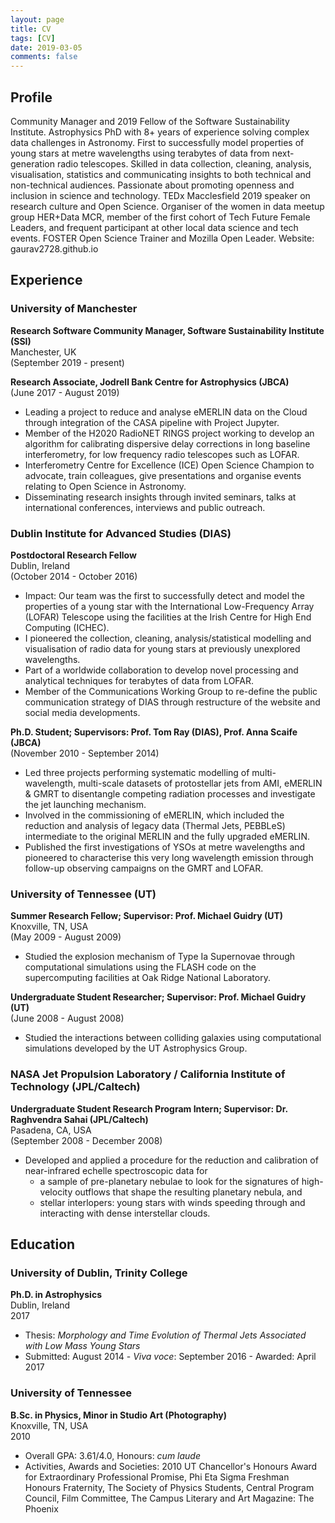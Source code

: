 ```yaml
---
layout: page
title: CV
tags: [CV]
date: 2019-03-05
comments: false
---
```


## Profile
Community Manager and 2019 Fellow of the Software Sustainability Institute. Astrophysics PhD with 8+ years of experience solving complex data challenges in Astronomy. First to successfully model properties of young stars at metre wavelengths using terabytes of data from next-generation radio telescopes. Skilled in data collection, cleaning, analysis, visualisation, statistics and communicating insights to both technical and non-technical audiences. Passionate about promoting openness and inclusion in science and technology. TEDx Macclesfield 2019 speaker on research culture and Open Science. Organiser of the women in data meetup group HER+Data MCR, member of the first cohort of Tech Future Female Leaders, and frequent participant at other local data science and tech events. FOSTER Open Science Trainer and Mozilla Open Leader. Website: gaurav2728.github.io

## Experience

### University of Manchester
**Research Software Community Manager, Software Sustainability Institute (SSI)**  
Manchester, UK  
(September 2019 - present)

**Research Associate, Jodrell Bank Centre for Astrophysics (JBCA)**  
(June 2017 - August 2019)

* Leading a project to reduce and analyse eMERLIN data on the Cloud through integration of the CASA pipeline with Project Jupyter.
* Member of the H2020 RadioNET RINGS project working to develop an algorithm for calibrating dispersive delay corrections in long baseline interferometry, for low frequency radio telescopes such as LOFAR.
* Interferometry Centre for Excellence (ICE) Open Science Champion to advocate, train colleagues, give presentations and organise events relating to Open Science in Astronomy.
* Disseminating research insights through invited seminars, talks at international conferences, interviews and public outreach.

### Dublin Institute for Advanced Studies (DIAS)
**Postdoctoral Research Fellow**  
Dublin, Ireland  
(October 2014 - October 2016)

* Impact: Our team was the first to successfully detect and model the properties of a young star with the International Low-Frequency Array (LOFAR) Telescope using the facilities at the Irish Centre for High End Computing (ICHEC).
* I pioneered the collection, cleaning, analysis/statistical modelling and visualisation of radio data for young stars at previously unexplored wavelengths.
* Part of a worldwide collaboration to develop novel processing and analytical techniques for terabytes of data from LOFAR.
* Member of the Communications Working Group to re-define the public communication strategy of DIAS through restructure of the website and social media developments.

**Ph.D. Student; Supervisors: Prof. Tom Ray (DIAS), Prof. Anna Scaife (JBCA)**  
(November 2010 - September 2014)

* Led three projects performing systematic modelling of multi-wavelength, multi-scale datasets of protostellar jets from AMI, eMERLIN & GMRT to disentangle competing radiation processes and investigate the jet launching mechanism.
* Involved in the commissioning of eMERLIN, which included the reduction and analysis of legacy data (Thermal Jets, PEBBLeS) intermediate to the original MERLIN and the fully upgraded eMERLIN.
* Published the first investigations of YSOs at metre wavelengths and pioneered to characterise this very long wavelength emission through follow-up observing campaigns on the GMRT and LOFAR.


### University of Tennessee (UT)
**Summer Research Fellow; Supervisor: Prof. Michael Guidry (UT)**  
Knoxville, TN, USA  
(May 2009 - August 2009)

* Studied the explosion mechanism of Type Ia Supernovae through computational simulations using the FLASH code on the supercomputing facilities at Oak Ridge National Laboratory.

**Undergraduate Student Researcher; Supervisor: Prof. Michael Guidry (UT)**  
(June 2008 - August 2008)

* Studied the interactions between colliding galaxies using computational simulations developed by the UT Astrophysics Group.


### NASA Jet Propulsion Laboratory / California Institute of Technology (JPL/Caltech)
**Undergraduate Student Research Program Intern; Supervisor: Dr. Raghvendra Sahai (JPL/Caltech)**  
Pasadena, CA, USA  
(September 2008 - December 2008)

* Developed and applied a procedure for the reduction and calibration of near-infrared echelle spectroscopic data for 
  * a sample of pre-planetary nebulae to look for the signatures of high-velocity outflows that shape the resulting planetary nebula, and
  * stellar interlopers: young stars with winds speeding through and interacting with dense interstellar clouds.


## Education

### University of Dublin, Trinity College
**Ph.D. in Astrophysics**  
Dublin, Ireland  
2017

* Thesis: *Morphology and Time Evolution of Thermal Jets Associated with Low Mass Young Stars*
* Submitted: August  2014 - *Viva voce*: September 2016 - Awarded: April 2017

### University of Tennessee
**B.Sc. in Physics, Minor in Studio Art (Photography)**  
Knoxville, TN, USA  
2010

* Overall GPA: 3.61/4.0, Honours: *cum laude*
* Activities, Awards and Societies: 2010 UT Chancellor's Honours Award for Extraordinary Professional Promise, Phi Eta Sigma Freshman Honours Fraternity, The Society of Physics Students, Central Program Council, Film Committee, The Campus Literary and Art Magazine: The Phoenix


